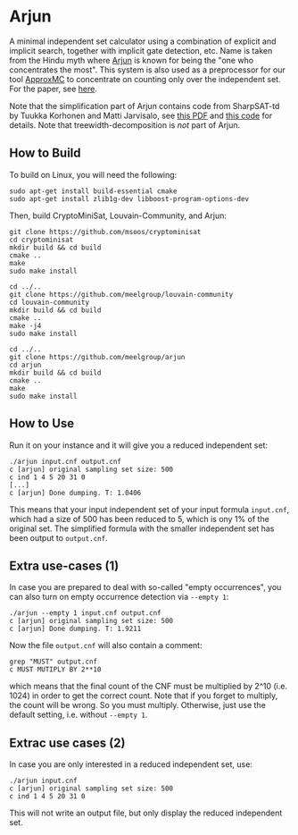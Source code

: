 # Arjun

A minimal independent set calculator using a combination of explicit and implicit search, together with implicit gate detection, etc. Name is taken from the Hindu myth where [Arjun](https://en.wikipedia.org/wiki/Arjuna) is known for being the "one who concentrates the most". This system is also used as a preprocessor for our tool [ApproxMC](https://github.com/meelgroup/ApproxMC) to concentrate on counting only over the independent set. For the paper, see [here](http://www.msoos.org/wordpress/wp-content/uploads/2022/08/arjun.pdf).

Note that the simplification part of Arjun contains code from SharpSAT-td by Tuukka Korhonen and Matti Jarvisalo, see [this PDF](https://raw.githubusercontent.com/Laakeri/sharpsat-td/main/description.pdf) and [this code](https://github.com/Laakeri/sharpsat-td) for details. Note that treewidth-decomposition is _not_ part of Arjun.


## How to Build
To build on Linux, you will need the following:
```
sudo apt-get install build-essential cmake
sudo apt-get install zlib1g-dev libboost-program-options-dev
```

Then, build CryptoMiniSat, Louvain-Community, and Arjun:
```
git clone https://github.com/msoos/cryptominisat
cd cryptominisat
mkdir build && cd build
cmake ..
make
sudo make install

cd ../..
git clone https://github.com/meelgroup/louvain-community
cd louvain-community
mkdir build && cd build
cmake ..
make -j4
sudo make install

cd ../..
git clone https://github.com/meelgroup/arjun
cd arjun
mkdir build && cd build
cmake ..
make
sudo make install
```

## How to Use

Run it on your instance and it will give you a reduced independent set:

```
./arjun input.cnf output.cnf
c [arjun] original sampling set size: 500
c ind 1 4 5 20 31 0
[...]
c [arjun] Done dumping. T: 1.0406
```
This means that your input independent set of your input formula `input.cnf`, which had a size of 500 has been reduced to 5, which is ony 1% of the original set. The simplified formula with the smaller independent set has been output to `output.cnf`.


## Extra use-cases (1)

In case you are prepared to deal with so-called "empty occurrences", you can also turn on empty occurrence detection via `--empty 1`:
```
./arjun --empty 1 input.cnf output.cnf
c [arjun] original sampling set size: 500
c [arjun] Done dumping. T: 1.9211
```

Now the file `output.cnf` will also contain a comment:
```
grep "MUST" output.cnf
c MUST MUTIPLY BY 2**10
```

which means that the final count of the CNF must be multiplied by 2^10 (i.e. 1024) in order to get the correct count. Note that if you forget to multiply, the count will be wrong. So you must multiply. Otherwise, just use the default setting, i.e. without `--empty 1`.

## Extrac use cases (2)
In case you are only interested in a reduced independent set, use:
```
./arjun input.cnf
c [arjun] original sampling set size: 500
c ind 1 4 5 20 31 0
```

This will not write an output file, but only display the reduced independent set.


